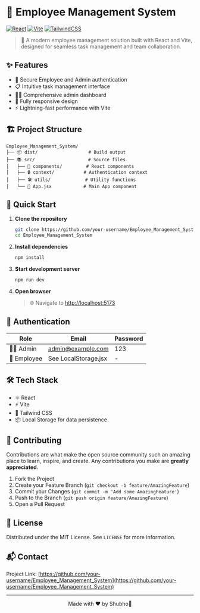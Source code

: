 # 👥 Employee Management System

[![React](https://img.shields.io/badge/React-20232A?style=for-the-badge&logo=react&logoColor=61DAFB)](https://reactjs.org/)
[![Vite](https://img.shields.io/badge/Vite-B73BFE?style=for-the-badge&logo=vite&logoColor=FFD62E)](https://vitejs.dev/)
[![TailwindCSS](https://img.shields.io/badge/Tailwind_CSS-38B2AC?style=for-the-badge&logo=tailwind-css&logoColor=white)](https://tailwindcss.com/)

> 🚀 A modern employee management solution built with React and Vite, designed for seamless task management and team collaboration.

## ✨ Features

- 🔐 Secure Employee and Admin authentication
- 📋 Intuitive task management interface
- 👨‍💼 Comprehensive admin dashboard
- 📱 Fully responsive design
- ⚡ Lightning-fast performance with Vite

## 🏗️ Project Structure

```
Employee_Management_System/
├── 📦 dist/                   # Build output
├── 📚 src/                    # Source files
│   ├── 🧩 components/         # React components
│   ├── 🔒 context/           # Authentication context
│   ├── 🛠️ utils/             # Utility functions
│   └── 📄 App.jsx            # Main App component
```

## 🚀 Quick Start

1. **Clone the repository**
   ```bash
   git clone https://github.com/your-username/Employee_Management_System.git
   cd Employee_Management_System
   ```

2. **Install dependencies**
   ```bash
   npm install
   ```

3. **Start development server**
   ```bash
   npm run dev
   ```

4. **Open browser**
   > 🌐 Navigate to [http://localhost:5173](http://localhost:3000)

## 🔑 Authentication

| Role     | Email             | Password |
|----------|-------------------|----------|
| 👨‍💼 Admin  | admin@example.com | 123      |
| 👤 Employee| See LocalStorage.jsx| -      |

## 🛠️ Tech Stack

- ⚛️ React
- ⚡ Vite
- 🎨 Tailwind CSS
- 📦 Local Storage for data persistence

## 🤝 Contributing

Contributions are what make the open source community such an amazing place to learn, inspire, and create. Any contributions you make are **greatly appreciated**.

1. Fork the Project
2. Create your Feature Branch (`git checkout -b feature/AmazingFeature`)
3. Commit your Changes (`git commit -m 'Add some AmazingFeature'`)
4. Push to the Branch (`git push origin feature/AmazingFeature`)
5. Open a Pull Request

## 📝 License

Distributed under the MIT License. See `LICENSE` for more information.

## 📬 Contact

Project Link: [https://github.com/your-username/Employee_Management_System](https://github.com/your-username/Employee_Management_System)

---

<div align="center">
  Made with ❤️ by Shubho💫
</div>
